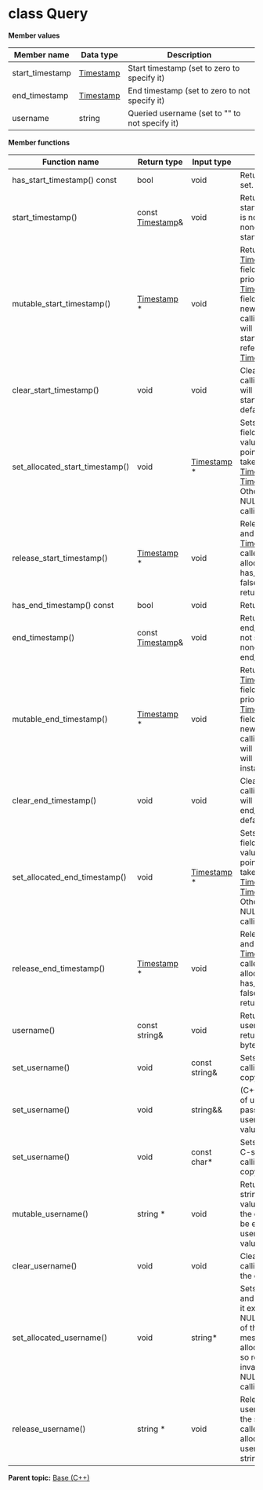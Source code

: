 # class Query

 **Member values** 

|Member name|Data type|Description|
|-----------|---------|-----------|
|start\_timestamp| [Timestamp](../Common/Timestamp.md#)|Start timestamp \(set to zero to specify it\)|
|end\_timestamp| [Timestamp](../Common/Timestamp.md#)|End timestamp \(set to zero to not specify it\)|
|username|string|Queried username \(set to "" to not specify it\)|

 **Member functions** 

|Function name|Return type|Input type|Description|
|-------------|-----------|----------|-----------|
|has\_start\_timestamp\(\) const|bool|void|Returns true if start\_timestamp is set.|
|start\_timestamp\(\)|const [Timestamp](../Common/Timestamp.md#)&|void|Returns the current value of start\_timestamp. If start\_timestamp is not set, returns a [Timestamp](../Common/Timestamp.md#) with none of its fields set \(possibly start\_timestamp::default\_instance\(\)\).|
|mutable\_start\_timestamp\(\)| [Timestamp](../Common/Timestamp.md#) \*|void|Returns a pointer to the mutable [Timestamp](../Common/Timestamp.md#) object that stores the field's value. If the field was not set prior to the call, then the returned [Timestamp](../Common/Timestamp.md#) will have none of its fields set \(i.e. it will be identical to a newly-allocated [Timestamp](../Common/Timestamp.md#)\). After calling this, has\_start\_timestamp\(\) will return true and start\_timestamp\(\) will return a reference to the same instance of [Timestamp](../Common/Timestamp.md#).|
|clear\_start\_timestamp\(\)|void|void|Clears the value of the field. After calling this, has\_start\_timestamp\(\) will return false and start\_timestamp\(\) will return the default value.|
|set\_allocated\_start\_timestamp\(\)|void| [Timestamp](../Common/Timestamp.md#) \*|Sets the [Timestamp](../Common/Timestamp.md#) object to the field and frees the previous field value if it exists. If the [Timestamp](../Common/Timestamp.md#) pointer is not NULL, the message takes ownership of the allocated [Timestamp](../Common/Timestamp.md#) object and has\_ [Timestamp](../Common/Timestamp.md#)\(\) will return true. Otherwise, if the start\_timestamp is NULL, the behavior is the same as calling clear\_start\_timestamp\(\).|
|release\_start\_timestamp\(\)| [Timestamp](../Common/Timestamp.md#) \*|void|Releases the ownership of the field and returns the pointer of the [Timestamp](../Common/Timestamp.md#) object. After calling this, caller takes the ownership of the allocated [Timestamp](../Common/Timestamp.md#) object, has\_start\_timestamp\(\) will return false, and start\_timestamp\(\) will return the default value.|
|has\_end\_timestamp\(\) const|bool|void|Returns true if end\_timestamp is set.|
|end\_timestamp\(\)|const [Timestamp](../Common/Timestamp.md#)&|void|Returns the current value of end\_timestamp. If end\_timestamp is not set, returns a [Timestamp](../Common/Timestamp.md#) with none of its fields set \(possibly end\_timestamp::default\_instance\(\)\).|
|mutable\_end\_timestamp\(\)| [Timestamp](../Common/Timestamp.md#) \*|void|Returns a pointer to the mutable [Timestamp](../Common/Timestamp.md#) object that stores the field's value. If the field was not set prior to the call, then the returned [Timestamp](../Common/Timestamp.md#) will have none of its fields set \(i.e. it will be identical to a newly-allocated [Timestamp](../Common/Timestamp.md#)\). After calling this, has\_end\_timestamp\(\) will return true and end\_timestamp\(\) will return a reference to the same instance of [Timestamp](../Common/Timestamp.md#).|
|clear\_end\_timestamp\(\)|void|void|Clears the value of the field. After calling this, has\_end\_timestamp\(\) will return false and end\_timestamp\(\) will return the default value.|
|set\_allocated\_end\_timestamp\(\)|void| [Timestamp](../Common/Timestamp.md#) \*|Sets the [Timestamp](../Common/Timestamp.md#) object to the field and frees the previous field value if it exists. If the [Timestamp](../Common/Timestamp.md#) pointer is not NULL, the message takes ownership of the allocated [Timestamp](../Common/Timestamp.md#) object and has\_ [Timestamp](../Common/Timestamp.md#)\(\) will return true. Otherwise, if the end\_timestamp is NULL, the behavior is the same as calling clear\_end\_timestamp\(\).|
|release\_end\_timestamp\(\)| [Timestamp](../Common/Timestamp.md#) \*|void|Releases the ownership of the field and returns the pointer of the [Timestamp](../Common/Timestamp.md#) object. After calling this, caller takes the ownership of the allocated [Timestamp](../Common/Timestamp.md#) object, has\_end\_timestamp\(\) will return false, and end\_timestamp\(\) will return the default value.|
|username\(\)|const string&|void|Returns the current value of username. If username is not set, returns the empty string/empty bytes.|
|set\_username\(\)|void|const string&|Sets the value of username. After calling this, username\(\) will return a copy of value.|
|set\_username\(\)|void|string&&|\(C++11 and beyond\): Sets the value of username, moving from the passed string. After calling this, username\(\) will return a copy of value.|
|set\_username\(\)|void|const char\*|Sets the value of username using a C-style null-terminated string. After calling this, username\(\) will return a copy of value.|
|mutable\_username\(\)|string \*|void|Returns a pointer to the mutable string object that stores username's value. If the field was not set prior to the call, then the returned string will be empty. After calling this, username\(\) will return whatever value is written into the given string.|
|clear\_username\(\)|void|void|Clears the value of username. After calling this, username\(\) will return the empty string/empty bytes.|
|set\_allocated\_username\(\)|void|string\*|Sets the string object to the field and frees the previous field value if it exists. If the string pointer is not NULL, the message takes ownership of the allocated string object. The message is free to delete the allocated string object at any time, so references to the object may be invalidated. Otherwise, if the value is NULL, the behavior is the same as calling clear\_username\(\).|
|release\_username\(\)|string \*|void|Releases the ownership of username and returns the pointer of the string object. After calling this, caller takes the ownership of the allocated string object and username\(\) will return the empty string/empty bytes.|

**Parent topic:** [Base \(C++\)](../../summary_pages/Base.md)

